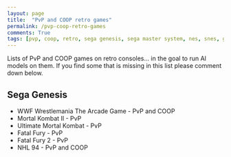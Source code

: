 ```yaml
---
layout: page
title:  "PvP and COOP retro games"
permalink: /pvp-coop-retro-games
comments: True
tags: [pvp, coop, retro, sega genesis, sega master system, nes, snes, gameboy]
---
```


Lists of PvP and COOP games on retro consoles... in the goal to run AI models on them. If you find some that is missing in this list please comment down below.

## Sega Genesis
*   WWF Wrestlemania The Arcade Game - PvP and COOP
*   Mortal Kombat II - PvP
*   Ultimate Mortal Kombat - PvP
*   Fatal Fury - PvP
*   Fatal Fury 2 - PvP
*   NHL 94 - PvP and COOP

